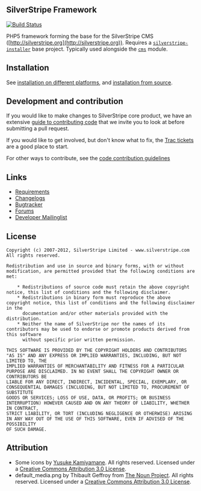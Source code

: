 ## SilverStripe Framework

[![Build Status](https://secure.travis-ci.org/silverstripe/sapphire.png?branch=3.0)](https://travis-ci.org/silverstripe/sapphire)

PHP5 framework forming the base for the SilverStripe CMS ([http://silverstripe.org](http://silverstripe.org)). 
Requires a [`silverstripe-installer`](http://github.com/silverstripe/silverstripe-installer) base project. Typically used alongside the [`cms`](http://github.com/silverstripe/silverstripe-cms) module.

## Installation ##

See [installation on different platforms](http://doc.silverstripe.org/framework/en/installation/),
and [installation from source](http://doc.silverstripe.org/framework/en/installation/from-source).

## Development and contribution ##

If you would like to make changes to SilverStripe core product, we have an extensive [guide to contributing code](http://doc.silverstripe.org/framework/en/misc/contributing/code) that we invite you to look at before submitting a pull request.

If you would like to get involved, but don't know what to fix, the [Trac tickets](http://open.silverstripe.org/report/125) are a good place to start.

For other ways to contribute, see the [code contribution guidelines](http://doc.silverstripe.org/framework/en/misc/contributing)

## Links ##

 * [Requirements](http://doc.silverstripe.org/framework/en/installation/server-requirements)
 * [Changelogs](http://doc.silverstripe.org/framework/en/changelogs/)
 * [Bugtracker](http://open.silverstripe.org)
 * [Forums](http://silverstripe.org/forums)
 * [Developer Mailinglist](https://groups.google.com/forum/#!forum/silverstripe-dev)

## License ##

	Copyright (c) 2007-2012, SilverStripe Limited - www.silverstripe.com
	All rights reserved.

	Redistribution and use in source and binary forms, with or without modification, are permitted provided that the following conditions are met:

	    * Redistributions of source code must retain the above copyright notice, this list of conditions and the following disclaimer.
	    * Redistributions in binary form must reproduce the above copyright notice, this list of conditions and the following disclaimer in the 
	      documentation and/or other materials provided with the distribution.
	    * Neither the name of SilverStripe nor the names of its contributors may be used to endorse or promote products derived from this software 
	      without specific prior written permission.

	THIS SOFTWARE IS PROVIDED BY THE COPYRIGHT HOLDERS AND CONTRIBUTORS "AS IS" AND ANY EXPRESS OR IMPLIED WARRANTIES, INCLUDING, BUT NOT LIMITED TO, THE 
	IMPLIED WARRANTIES OF MERCHANTABILITY AND FITNESS FOR A PARTICULAR PURPOSE ARE DISCLAIMED. IN NO EVENT SHALL THE COPYRIGHT OWNER OR CONTRIBUTORS BE 
	LIABLE FOR ANY DIRECT, INDIRECT, INCIDENTAL, SPECIAL, EXEMPLARY, OR CONSEQUENTIAL DAMAGES (INCLUDING, BUT NOT LIMITED TO, PROCUREMENT OF SUBSTITUTE 
	GOODS OR SERVICES; LOSS OF USE, DATA, OR PROFITS; OR BUSINESS INTERRUPTION) HOWEVER CAUSED AND ON ANY THEORY OF LIABILITY, WHETHER IN CONTRACT, 
	STRICT LIABILITY, OR TORT (INCLUDING NEGLIGENCE OR OTHERWISE) ARISING IN ANY WAY OUT OF THE USE OF THIS SOFTWARE, EVEN IF ADVISED OF THE POSSIBILITY 
	OF SUCH DAMAGE.
	
## Attribution ##

 * Some icons by [Yusuke Kamiyamane](http://p.yusukekamiyamane.com/). All rights reserved. Licensed under a [Creative Commons Attribution 3.0 License](http://creativecommons.org/licenses/by/3.0/).
 * default_media.png by Thibault Geffroy from [The Noun Project](http://thenounproject.com/). All rights reserved. Licensed under a [Creative Commons Attribution 3.0 License](http://creativecommons.org/licenses/by/3.0/).
